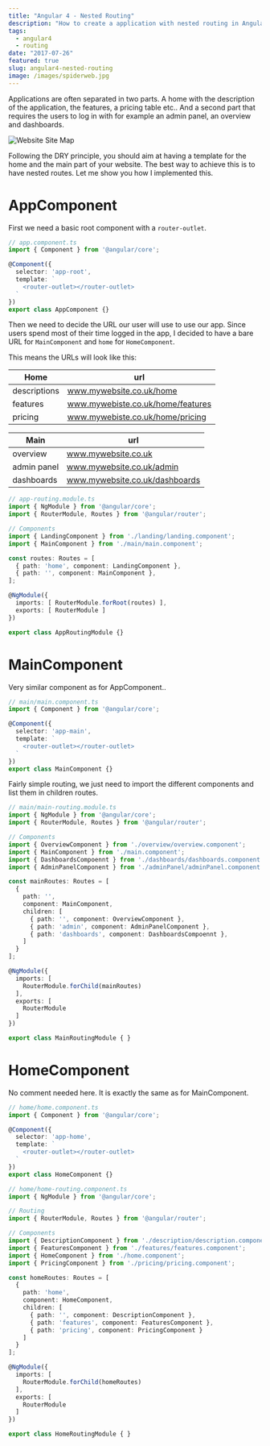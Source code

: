 ```yaml
---
title: "Angular 4 - Nested Routing"
description: "How to create a application with nested routing in Angular 4"
tags:
  - angular4
  - routing
date: "2017-07-26"
featured: true
slug: angular4-nested-routing
image: /images/spiderweb.jpg
---
```


Applications are often separated in two parts. A home with the description of the application, the features, a pricing table etc.. And a second part that requires the users to log in with for example an admin panel, an overview and dashboards.

![Website Site Map](/images/nestedRouting.png)

Following the DRY principle, you should aim at having a template for the home and the main part of your website. The best way to achieve this is to have nested routes. Let me show you how I implemented this.

# AppComponent

First we need a basic root component with a `router-outlet`.

``` typescript
// app.component.ts
import { Component } from '@angular/core';

@Component({
  selector: 'app-root',
  template: `
    <router-outlet></router-outlet>
  `
})
export class AppComponent {}
```

Then we need to decide the URL our user will use to use our app. Since users spend most of their time logged in the app, I decided to have a bare URL for `MainComponent` and `home` for `HomeComponent`.

This means the URLs will look like this:


 Home | url
--- | ---
descriptions | www.mywebsite.co.uk/home
features | www.mywebiste.co.uk/home/features
pricing | www.mywebiste.co.uk/home/pricing

Main | url
--- | ---
overview | www.mywebsite.co.uk
admin panel | www.mywebsite.co.uk/admin
dashboards | www.mywebsite.co.uk/dashboards


``` typescript
// app-routing.module.ts
import { NgModule } from '@angular/core';
import { RouterModule, Routes } from '@angular/router';

// Components
import { LandingComponent } from './landing/landing.component';
import { MainComponent } from './main/main.component';

const routes: Routes = [
  { path: 'home', component: LandingComponent },
  { path: '', component: MainComponent },
];

@NgModule({
  imports: [ RouterModule.forRoot(routes) ],
  exports: [ RouterModule ]
})

export class AppRoutingModule {}
```

# MainComponent

Very similar component as for AppComponent..

``` typescript
// main/main.component.ts
import { Component } from '@angular/core';

@Component({
  selector: 'app-main',
  template: `
    <router-outlet></router-outlet>
  `
})
export class MainComponent {}
```

Fairly simple routing, we just need to import the different components and list them in children routes.

``` typescript
// main/main-routing.module.ts
import { NgModule } from '@angular/core';
import { RouterModule, Routes } from '@angular/router';

// Components
import { OverviewComponent } from './overview/overview.component';
import { MainComponent } from './main.component';
import { DashboardsCompoennt } from './dashboards/dashboards.component';
import { AdminPanelComponent } from './adminPanel/adminPanel.component';

const mainRoutes: Routes = [
  {
    path: '',
    component: MainComponent,
    children: [
      { path: '', component: OverviewComponent },
      { path: 'admin', component: AdminPanelComponent },
      { path: 'dashboards', component: DashboardsCompoennt },
    ]
  }
];

@NgModule({
  imports: [
    RouterModule.forChild(mainRoutes)
  ],
  exports: [
    RouterModule
  ]
})

export class MainRoutingModule { }
```

# HomeComponent

No comment needed here. It is exactly the same as for MainComponent.

``` typescript
// home/home.component.ts
import { Component } from '@angular/core';

@Component({
  selector: 'app-home',
  template: `
    <router-outlet></router-outlet>
  `
})
export class HomeComponent {}
```

``` typescript
// home/home-routing.component.ts
import { NgModule } from '@angular/core';

// Routing
import { RouterModule, Routes } from '@angular/router';

// Components
import { DescriptionComponent } from './description/description.component';
import { FeaturesComponent } from './features/features.component';
import { HomeComponent } from './home.component';
import { PricingComponent } from './pricing/pricing.component';

const homeRoutes: Routes = [
  {
    path: 'home',
    component: HomeComponent,
    children: [
      { path: '', component: DescriptionComponent },
      { path: 'features', component: FeaturesComponent },
      { path: 'pricing', component: PricingComponent }
    ]
  }
];

@NgModule({
  imports: [
    RouterModule.forChild(homeRoutes)
  ],
  exports: [
    RouterModule
  ]
})

export class HomeRoutingModule { }
```
